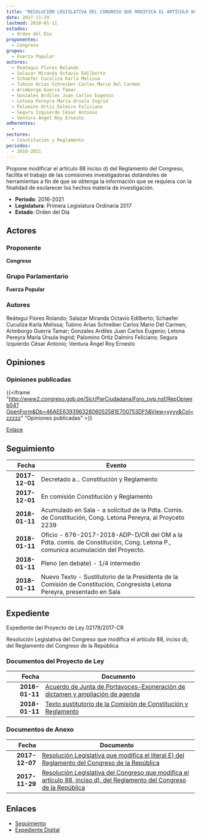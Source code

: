 ```yaml
---
title: "RESOLUCIÓN LEGISLATIVA DEL CONGRESO QUE MODIFICA EL ARTÍCULO 88 INCISO D) DEL REGLAMENTO DEL CONGRESO DE LA REPÚBLICA"
date: 2017-11-29
lastmod: 2018-01-11
estados: 
  - Orden del Día
proponentes: 
  - Congreso
grupos: 
  - Fuerza Popular
autores: 
  - Reátegui Flores Rolando
  - Salazar Miranda Octavio Edilberto
  - Schaefer Cuculiza Karla Melissa
  - Tubino Arias Schreiber Carlos Mario Del Carmen
  - Arimborgo Guerra Tamar
  - Gonzales Ardiles Juan Carlos Eugenio
  - Letona Pereyra María Úrsula Ingrid
  - Palomino Ortiz Dalmiro Feliciano
  - Segura Izquierdo César Antonio
  - Ventura Ángel Roy Ernesto
adherentes: 
  - 
sectores: 
  - Constitución y Reglamento
periodos: 
  - 2016-2021
---
```


Propone modificar el artículo 88 inciso d) del Reglamento del Congreso, facilita el trabajo de las comisiones investigadoras dotándoles de herramientas a fin de que se obtenga la información que se requiera con la finalidad de esclarecer los hechos materia de investigación.

- **Periodo**: 2016-2021
- **Legislatura**: Primera Legislatura Ordinaria 2017
- **Estado**: Orden del Día

## Actores

### Proponente

**Congreso**

### Grupo Parlamentario

**Fuerza Popular**

### Autores

Reátegui Flores Rolando; Salazar Miranda Octavio Edilberto; Schaefer Cuculiza Karla Melissa; Tubino Arias Schreiber Carlos Mario Del Carmen; Arimborgo Guerra Tamar; Gonzales Ardiles Juan Carlos Eugenio; Letona Pereyra María Úrsula Ingrid; Palomino Ortiz Dalmiro Feliciano; Segura Izquierdo César Antonio; Ventura Ángel Roy Ernesto


## Opiniones

### Opiniones publicadas

{{<iframe "http://www2.congreso.gob.pe/Sicr/ParCiudadana/Foro_pvp.nsf/RepOpiweb04?OpenForm&Db=46AEE63939632806052581E700753DF5&View=yyyy&Col=zzzzz" "Opiniones publicadas" >}}

[Enlace](http://www2.congreso.gob.pe/Sicr/ParCiudadana/Foro_pvp.nsf/RepOpiweb04?OpenForm&Db=46AEE63939632806052581E700753DF5&View=yyyy&Col=zzzzz)

## Seguimiento

| Fecha | Evento |
|------:|--------|
| **2017-12-01** | Decretado a... Constitución y Reglamento|
| **2017-12-01** | En comisión Constitución y Reglamento|
| **2018-01-11** | Acumulado en Sala - a solicitud de la Pdta. Comis. de Constitución, Cong. Letona Pereyra, al Proyceto 2239|
| **2018-01-11** | Oficio - 676-2017-2018-ADP-D/CR del OM a la Pdta. comis. de Constitución, Cong. Letona P., comunica acumulación del Proyecto.|
| **2018-01-11** | Pleno (en debate) - 1/4 intermedio|
| **2018-01-11** | Nuevo Texto - Sustitutorio de la Presidenta de la Comisión de Constitución, Congresista Letona Pereyra, presentado en Sala|


## Expediente

Expediente del Proyecto de Ley 02178/2017-CR

Resolución Legislativa del Congreso que modifica el artículo 88, inciso d), del Reglamento del Congreso de la República


### Documentos del Proyecto de Ley

| Fecha | Documento |
|------:|--------|
| **2018-01-11** | [Acuerdo de Junta de Portavoces-Exoneración de dictamen y ampliación de agenda](http://www.leyes.congreso.gob.pe/Documentos/2016_2021/Acuerdos/Junta_Portavoces/AJP0223920180111.pdf) |
| **2018-01-11** | [Texto sustitutorio de la Comisión de Constitución y Reglamento](http://www.leyes.congreso.gob.pe/Documentos/2016_2021/Texto_Sustitutorio/Proyectos_de_Ley/TS0217820180111.PDF) |

### Documentos de Anexo

| Fecha | Documento |
|------:|--------|
| **2017-12-07** | [Resolución Legislativa que modifica el literal E) del Reglamento del Congreso de la República](http://www.leyes.congreso.gob.pe/Documentos/2016_2021/Proyectos_de_Ley_y_de_Resoluciones_Legislativas/PL0223920171207..pdf) |
| **2017-11-29** | [Resolución Legislativa del Congreso que modifica el artículo 88, inciso d), del Reglamento del Congreso de la República](http://www.leyes.congreso.gob.pe/Documentos/2016_2021/Proyectos_de_Ley_y_de_Resoluciones_Legislativas/PL0217820171129..PDF) |

## Enlaces 

- [Seguimiento](http://www2.congreso.gob.pehttp://www2.congreso.gob.pe/Sicr/TraDocEstProc/CLProLey2016.nsf/f7fff46988ca05b1052578e100829cc7/685fcb8bc61cb8d3052581e70065cc94?OpenDocument)
- [Expediente Digital](http://www2.congreso.gob.pehttp://www2.congreso.gob.pe/Sicr/TraDocEstProc/CLProLey2016.nsf/f7fff46988ca05b1052578e100829cc7/685fcb8bc61cb8d3052581e70065cc94?OpenDocument&Click=05257FB7005EB655.eb71d0cf91d8294e05256cdf006b5706/$Body/0.1C6C)
